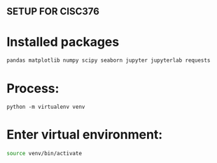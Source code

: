 ## SETUP FOR CISC376

# Installed packages
```
pandas matplotlib numpy scipy seaborn jupyter jupyterlab requests
```

# Process:
```
python -m virtualenv venv
```

# Enter virtual environment:
```bash
source venv/bin/activate
```
